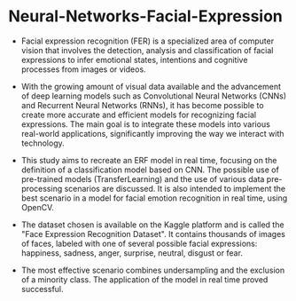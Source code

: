 # Neural-Networks-Facial-Expression
 
* Facial expression recognition (FER) is a specialized area of computer vision that involves the detection, analysis and classification of facial expressions to infer emotional states, intentions and cognitive processes from images or videos.

* With the growing amount of visual data available and the advancement of deep learning models such as Convolutional Neural Networks (CNNs) and Recurrent Neural Networks (RNNs), it has become possible to create more accurate and efficient models for recognizing facial expressions. The main goal is to integrate these models into various real-world applications, significantly improving the way we interact with technology.

* This study aims to recreate an ERF model in real time, focusing on the definition of a classification model based on CNN. The possible use of pre-trained models (TransferLearning) and the use of various data pre-processing scenarios are discussed. It is also intended to implement the best scenario in a model for facial emotion recognition in real time, using OpenCV.

* The dataset chosen is available on the Kaggle platform and is called the "Face Expression Recognition Dataset". It contains thousands of images of faces, labeled with one of several possible facial expressions: happiness, sadness, anger, surprise, neutral, disgust or fear.

* The most effective scenario combines undersampling and the exclusion of a minority class. The application of the model in real time proved successful.